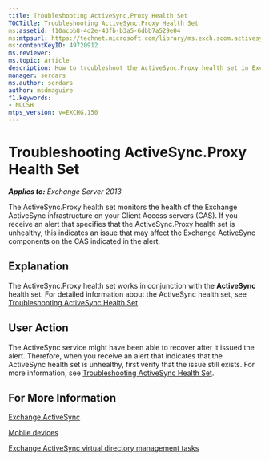 ```yaml
---
title: Troubleshooting ActiveSync.Proxy Health Set
TOCTitle: Troubleshooting ActiveSync.Proxy Health Set
ms:assetid: f10acbb8-4d2e-43fb-b3a5-6dbb7a529e04
ms:mtpsurl: https://technet.microsoft.com/library/ms.exch.scom.activesync.proxy(v=EXCHG.150)
ms:contentKeyID: 49720912
ms.reviewer: 
ms.topic: article
description: How to troubleshoot the ActiveSync.Proxy health set in Exchange 2013
manager: serdars
ms.author: serdars
author: msdmaguire
f1.keywords:
- NOCSH
mtps_version: v=EXCHG.150
---
```


# Troubleshooting ActiveSync.Proxy Health Set

_**Applies to:** Exchange Server 2013_

The ActiveSync.Proxy health set monitors the health of the Exchange ActiveSync infrastructure on your Client Access servers (CAS). If you receive an alert that specifies that the ActiveSync.Proxy health set is unhealthy, this indicates an issue that may affect the Exchange ActiveSync components on the CAS indicated in the alert.

## Explanation

The ActiveSync.Proxy health set works in conjunction with the **ActiveSync** health set. For detailed information about the ActiveSync health set, see [Troubleshooting ActiveSync Health Set](troubleshooting-activesync-health-set.md).

## User Action

The ActiveSync service might have been able to recover after it issued the alert. Therefore, when you receive an alert that indicates that the ActiveSync health set is unhealthy, first verify that the issue still exists. For more information, see [Troubleshooting ActiveSync Health Set](troubleshooting-activesync-health-set.md).

## For More Information

[Exchange ActiveSync](../../exchange-activesync-exchange-2013-help.md)

[Mobile devices](../../mobile-devices-exchange-2013-help.md)

[Exchange ActiveSync virtual directory management tasks](../../exchange-activesync-virtual-directory-management-tasks-exchange-2013-help.md)